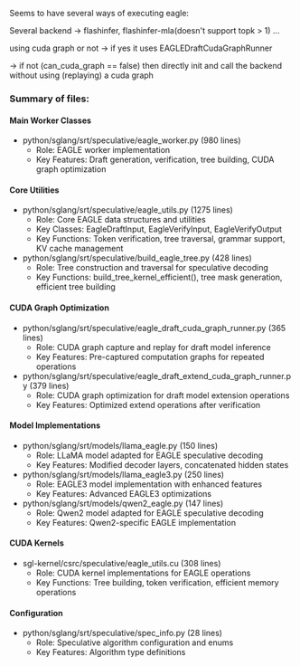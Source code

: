 Seems to have several ways of executing eagle:

Several backend -> flashinfer, flashinfer-mla(doesn't support topk > 1) ...

using cuda graph or not
-> if yes it uses EAGLEDraftCudaGraphRunner

-> if not (can_cuda_graph == false)
    then directly init and call the backend without using (replaying) a cuda graph

### Summary of files:

#### Main Worker Classes

- python/sglang/srt/speculative/eagle_worker.py (980 lines)
    - Role: EAGLE worker implementation
    - Key Features: Draft generation, verification, tree building, CUDA graph optimization

#### Core Utilities
- python/sglang/srt/speculative/eagle_utils.py (1275 lines)
    - Role: Core EAGLE data structures and utilities
    - Key Classes: EagleDraftInput, EagleVerifyInput, EagleVerifyOutput
    - Key Functions: Token verification, tree traversal, grammar support, KV cache management
- python/sglang/srt/speculative/build_eagle_tree.py (428 lines)
    - Role: Tree construction and traversal for speculative decoding
    - Key Functions: build_tree_kernel_efficient(), tree mask generation, efficient tree building

#### CUDA Graph Optimization
- python/sglang/srt/speculative/eagle_draft_cuda_graph_runner.py (365 lines)
    - Role: CUDA graph capture and replay for draft model inference
    - Key Features: Pre-captured computation graphs for repeated operations
- python/sglang/srt/speculative/eagle_draft_extend_cuda_graph_runner.py (379 lines)
    - Role: CUDA graph optimization for draft model extension operations
    - Key Features: Optimized extend operations after verification

#### Model Implementations
- python/sglang/srt/models/llama_eagle.py (150 lines)
    - Role: LLaMA model adapted for EAGLE speculative decoding
    - Key Features: Modified decoder layers, concatenated hidden states
- python/sglang/srt/models/llama_eagle3.py (250 lines)
    - Role: EAGLE3 model implementation with enhanced features
    - Key Features: Advanced EAGLE3 optimizations
- python/sglang/srt/models/qwen2_eagle.py (147 lines)
    - Role: Qwen2 model adapted for EAGLE speculative decoding
    - Key Features: Qwen2-specific EAGLE implementation

#### CUDA Kernels
- sgl-kernel/csrc/speculative/eagle_utils.cu (308 lines)
    - Role: CUDA kernel implementations for EAGLE operations
    - Key Functions: Tree building, token verification, efficient memory operations

#### Configuration
- python/sglang/srt/speculative/spec_info.py (28 lines)
    - Role: Speculative algorithm configuration and enums
    - Key Features: Algorithm type definitions